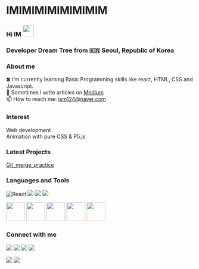 # IMIMIMIMIMIMIMIM
### Hi IM <img src="https://raw.githubusercontent.com/MartinHeinz/MartinHeinz/master/wave.gif" width="30px">
### Developer Dream Tree from :kr: Seoul, Republic of Korea 

### About me

:four_leaf_clover: I’m currently learning Basic Programming skills like react, HTML, CSS and Javascript.<br/>
:pencil: Sometimes I write articles on [Medium](https://medium.com/) <br/> <!-- Add a links-->
📫 How to reach me: ism124@naver.com <br/>

### Interest

Web development <br/>
Animation with pure CSS & P5.js <br/>

### Latest Projects
[Git_merge_practice](https://github.com/Frog000/merge_3.2_before_fast_forward)

### Languages and Tools

<p>
<img alt="React" src="https://img.shields.io/badge/-React-45b8d8?style=flat-square&logo=react&logoColor=white" />
<img src="https://img.shields.io/badge/HTML5-E34F26?&style=flat-square&logo=html5&logoColor=white"/> 
<img src="https://img.shields.io/badge/CSS3-1572B6?style=flat-square&logo=css3&logoColor=white" /> 
<img src="https://img.shields.io/badge/JavaScript-323330?style=flat-square&logo=javascript&logoColor=F7DF1E" />
</p>

<p>
<img src="https://cdn.jsdelivr.net/gh/devicons/devicon/icons/html5/html5-original-wordmark.svg" width="50" height="50"/>
<img src="https://cdn.jsdelivr.net/gh/devicons/devicon/icons/css3/css3-original-wordmark.svg" width="50" height="50"/>
<img src="https://cdn.jsdelivr.net/gh/devicons/devicon/icons/javascript/javascript-original.svg" width="50" height="50"/>
<img src="https://cdn.jsdelivr.net/gh/devicons/devicon/icons/react/react-original-wordmark.svg" width="50" height="50"/>
<img src="https://cdn.jsdelivr.net/gh/devicons/devicon/icons/vscode/vscode-original-wordmark.svg" width="50" height="50"/>
</p>

### Connect with me

<p>
<a href="www.gmail.com"><img src="https://img.shields.io/badge/Gmail-D14836?style=for-the-badge&logo=gmail&logoColor=white"/></a>
<img src="https://img.shields.io/badge/Line-00C300?style=for-the-badge&logo=line&logoColor=white"/> 
<img src="https://img.shields.io/badge/Telegram-2CA5E0?style=for-the-badge&logo=telegram&logoColor=white"/> 
<img src="https://img.shields.io/badge/LinkedIn-0077B5?style=for-the-badge&logo=linkedin&logoColor=white"/>
</p>

<!-- status bar -->
  <img src="https://github-readme-stats.vercel.app/api?username=IMIMIMIMIMIMIMIM&layout=compact&show_icons=true&theme=vue&hide_border=true" />
  <img src="https://github-readme-stats.vercel.app/api/top-langs/?username=IMIMIMIMIMIMIMIM&layout=compact&theme=vue&hide_border=true" />
